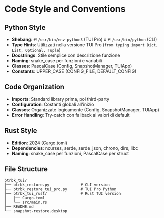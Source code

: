 # Code Style and Conventions

## Python Style
- **Shebang**: `#!/usr/bin/env python3` (TUI Pro) o `#!/usr/bin/python` (CLI)
- **Type Hints**: Utilizzati nella versione TUI Pro (`from typing import Dict, List, Optional, Tuple`)
- **Docstrings**: Stile semplice con descrizione funzione
- **Naming**: snake_case per funzioni e variabili
- **Classes**: PascalCase (Config, SnapshotManager, TUIApp)
- **Constants**: UPPER_CASE (CONFIG_FILE, DEFAULT_CONFIG)

## Code Organization
- **Imports**: Standard library prima, poi third-party
- **Configuration**: Costanti globali all'inizio
- **Classes**: Organizzate logicamente (Config, SnapshotManager, TUIApp)
- **Error Handling**: Try-catch con fallback ai valori di default

## Rust Style
- **Edition**: 2024 (Cargo.toml)
- **Dependencies**: ncurses, serde, serde_json, chrono, dirs, libc
- **Naming**: snake_case per funzioni, PascalCase per struct

## File Structure
```
btrbk_tui/
├── btrbk_restore.py              # CLI version
├── btrbk_restore_tui_pro.py      # TUI Pro Python
├── btrbk_tui_rust/               # Rust TUI version
│   ├── Cargo.toml
│   └── src/main.rs
├── README.md
└── snapshot-restore.desktop
```